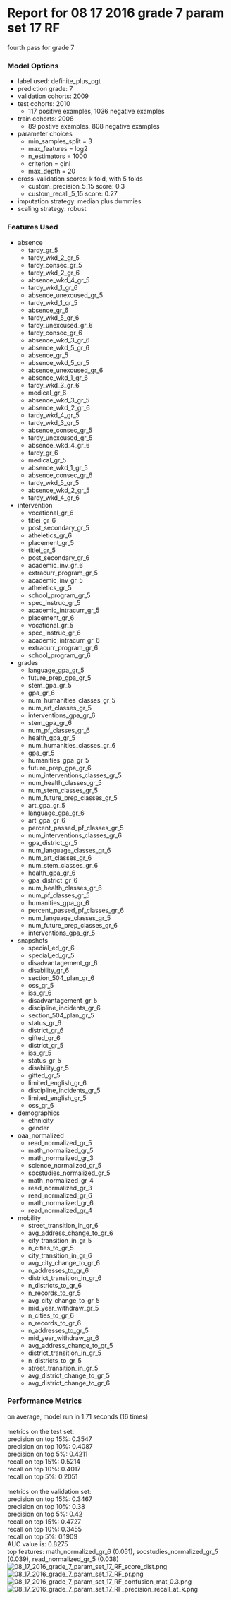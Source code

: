 # Report for 08 17 2016 grade 7 param set 17 RF
fourth pass for grade 7

### Model Options
* label used: definite_plus_ogt
* prediction grade: 7
* validation cohorts: 2009
* test cohorts: 2010
	 * 117 positive examples, 1036 negative examples
* train cohorts: 2008
	 * 89 postive examples, 808 negative examples
* parameter choices
	 * min_samples_split = 3
	 * max_features = log2
	 * n_estimators = 1000
	 * criterion = gini
	 * max_depth = 20
* cross-validation scores: k fold, with 5 folds
	 * custom_precision_5_15 score: 0.3
	 * custom_recall_5_15 score: 0.27
* imputation strategy: median plus dummies
* scaling strategy: robust

### Features Used
* absence
	 * tardy_gr_5
	 * tardy_wkd_2_gr_5
	 * tardy_consec_gr_5
	 * tardy_wkd_2_gr_6
	 * absence_wkd_4_gr_5
	 * tardy_wkd_1_gr_6
	 * absence_unexcused_gr_5
	 * tardy_wkd_1_gr_5
	 * absence_gr_6
	 * tardy_wkd_5_gr_6
	 * tardy_unexcused_gr_6
	 * tardy_consec_gr_6
	 * absence_wkd_3_gr_6
	 * absence_wkd_5_gr_6
	 * absence_gr_5
	 * absence_wkd_5_gr_5
	 * absence_unexcused_gr_6
	 * absence_wkd_1_gr_6
	 * tardy_wkd_3_gr_6
	 * medical_gr_6
	 * absence_wkd_3_gr_5
	 * absence_wkd_2_gr_6
	 * tardy_wkd_4_gr_5
	 * tardy_wkd_3_gr_5
	 * absence_consec_gr_5
	 * tardy_unexcused_gr_5
	 * absence_wkd_4_gr_6
	 * tardy_gr_6
	 * medical_gr_5
	 * absence_wkd_1_gr_5
	 * absence_consec_gr_6
	 * tardy_wkd_5_gr_5
	 * absence_wkd_2_gr_5
	 * tardy_wkd_4_gr_6
* intervention
	 * vocational_gr_6
	 * titlei_gr_6
	 * post_secondary_gr_5
	 * atheletics_gr_6
	 * placement_gr_5
	 * titlei_gr_5
	 * post_secondary_gr_6
	 * academic_inv_gr_6
	 * extracurr_program_gr_5
	 * academic_inv_gr_5
	 * atheletics_gr_5
	 * school_program_gr_5
	 * spec_instruc_gr_5
	 * academic_intracurr_gr_5
	 * placement_gr_6
	 * vocational_gr_5
	 * spec_instruc_gr_6
	 * academic_intracurr_gr_6
	 * extracurr_program_gr_6
	 * school_program_gr_6
* grades
	 * language_gpa_gr_5
	 * future_prep_gpa_gr_5
	 * stem_gpa_gr_5
	 * gpa_gr_6
	 * num_humanities_classes_gr_5
	 * num_art_classes_gr_5
	 * interventions_gpa_gr_6
	 * stem_gpa_gr_6
	 * num_pf_classes_gr_6
	 * health_gpa_gr_5
	 * num_humanities_classes_gr_6
	 * gpa_gr_5
	 * humanities_gpa_gr_5
	 * future_prep_gpa_gr_6
	 * num_interventions_classes_gr_5
	 * num_health_classes_gr_5
	 * num_stem_classes_gr_5
	 * num_future_prep_classes_gr_5
	 * art_gpa_gr_5
	 * language_gpa_gr_6
	 * art_gpa_gr_6
	 * percent_passed_pf_classes_gr_5
	 * num_interventions_classes_gr_6
	 * gpa_district_gr_5
	 * num_language_classes_gr_6
	 * num_art_classes_gr_6
	 * num_stem_classes_gr_6
	 * health_gpa_gr_6
	 * gpa_district_gr_6
	 * num_health_classes_gr_6
	 * num_pf_classes_gr_5
	 * humanities_gpa_gr_6
	 * percent_passed_pf_classes_gr_6
	 * num_language_classes_gr_5
	 * num_future_prep_classes_gr_6
	 * interventions_gpa_gr_5
* snapshots
	 * special_ed_gr_6
	 * special_ed_gr_5
	 * disadvantagement_gr_6
	 * disability_gr_6
	 * section_504_plan_gr_6
	 * oss_gr_5
	 * iss_gr_6
	 * disadvantagement_gr_5
	 * discipline_incidents_gr_6
	 * section_504_plan_gr_5
	 * status_gr_6
	 * district_gr_6
	 * gifted_gr_6
	 * district_gr_5
	 * iss_gr_5
	 * status_gr_5
	 * disability_gr_5
	 * gifted_gr_5
	 * limited_english_gr_6
	 * discipline_incidents_gr_5
	 * limited_english_gr_5
	 * oss_gr_6
* demographics
	 * ethnicity
	 * gender
* oaa_normalized
	 * read_normalized_gr_5
	 * math_normalized_gr_5
	 * math_normalized_gr_3
	 * science_normalized_gr_5
	 * socstudies_normalized_gr_5
	 * math_normalized_gr_4
	 * read_normalized_gr_3
	 * read_normalized_gr_6
	 * math_normalized_gr_6
	 * read_normalized_gr_4
* mobility
	 * street_transition_in_gr_6
	 * avg_address_change_to_gr_6
	 * city_transition_in_gr_5
	 * n_cities_to_gr_5
	 * city_transition_in_gr_6
	 * avg_city_change_to_gr_6
	 * n_addresses_to_gr_6
	 * district_transition_in_gr_6
	 * n_districts_to_gr_6
	 * n_records_to_gr_5
	 * avg_city_change_to_gr_5
	 * mid_year_withdraw_gr_5
	 * n_cities_to_gr_6
	 * n_records_to_gr_6
	 * n_addresses_to_gr_5
	 * mid_year_withdraw_gr_6
	 * avg_address_change_to_gr_5
	 * district_transition_in_gr_5
	 * n_districts_to_gr_5
	 * street_transition_in_gr_5
	 * avg_district_change_to_gr_5
	 * avg_district_change_to_gr_6

### Performance Metrics
on average, model run in 1.71 seconds (16 times) <br/><br/>metrics on the test set: <br/>precision on top 15%: 0.3547 <br/>precision on top 10%: 0.4087 <br/>precision on top 5%: 0.4211 <br/>recall on top 15%: 0.5214 <br/>recall on top 10%: 0.4017 <br/>recall on top 5%: 0.2051 <br/><br/>metrics on the validation set: <br/>precision on top 15%: 0.3467 <br/>precision on top 10%: 0.38 <br/>precision on top 5%: 0.42 <br/>recall on top 15%: 0.4727 <br/>recall on top 10%: 0.3455 <br/>recall on top 5%: 0.1909 <br/>AUC value is: 0.8275 <br/>top features: math_normalized_gr_6 (0.051), socstudies_normalized_gr_5 (0.039), read_normalized_gr_5 (0.038)
![08_17_2016_grade_7_param_set_17_RF_score_dist.png](figs/08_17_2016_grade_7_param_set_17_RF_score_dist.png)
![08_17_2016_grade_7_param_set_17_RF_pr.png](figs/08_17_2016_grade_7_param_set_17_RF_pr.png)
![08_17_2016_grade_7_param_set_17_RF_confusion_mat_0.3.png](figs/08_17_2016_grade_7_param_set_17_RF_confusion_mat_0.3.png)
![08_17_2016_grade_7_param_set_17_RF_precision_recall_at_k.png](figs/08_17_2016_grade_7_param_set_17_RF_precision_recall_at_k.png)
